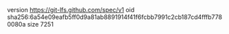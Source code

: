 version https://git-lfs.github.com/spec/v1
oid sha256:6a54e09eafb5ff0d9a81ab8891914f41f6fcbb7991c2cb187cd4fffb7780080a
size 7251
